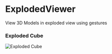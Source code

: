 # ExplodedViewer
View 3D Models in exploded view using gestures

### Exploded Cube
![Exploded Cube](GIFs/Exploded-Cube.gif)
